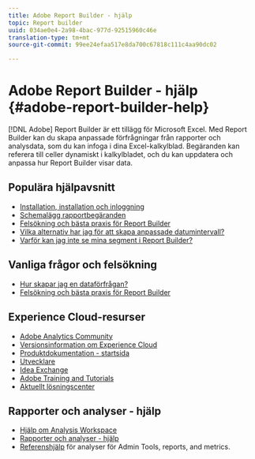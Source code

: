 ```yaml
---
title: Adobe Report Builder - hjälp
topic: Report builder
uuid: 034ae0e4-2a98-4bac-977d-92515960c46e
translation-type: tm+mt
source-git-commit: 99ee24efaa517e8da700c67818c111c4aa90dc02

---
```



# Adobe Report Builder - hjälp {#adobe-report-builder-help}

[!DNL Adobe] Report Builder är ett tillägg för Microsoft Excel. Med Report Builder kan du skapa anpassade förfrågningar från rapporter och analysdata, som du kan infoga i dina Excel-kalkylblad. Begäranden kan referera till celler dynamiskt i kalkylbladet, och du kan uppdatera och anpassa hur Report Builder visar data.

<!-- >>[!IMPORTANT]
>
>Update your installation of Report Builder to the latest version. This update is a pre-requisite for running the Analytics user ID migration to the Admin Console, beginning in April 2018.
>
>See [Analytics User Migration to the Admin Console](https://marketing.adobe.com/resources/help/en_US/experience-cloud/admin-console/analytics-migration/) for migration information.

>[!IMPORTANT]
>
>Due to the end of support for TLS 1.0, we recommended that Adobe Report Builder (ARB) users download ARB v5.6.21 prior to September 13, 2018. After that date, prior versions of ARB will not be supported. -->

<!-- Tutorial goes here -->

## Populära hjälpavsnitt

* [Installation, installation och inloggning](setup/login.md)
* [Schemalägg rapportbegäranden](schedule-report-requests.md)
* [Felsökning och bästa praxis för Report Builder](troubleshoot.md)
* [Vilka alternativ har jag för att skapa anpassade datumintervall?](data-requests/configuring-report-dates/c-customized-date-expressions/t-customized-date-expressions.md)
* [Varför kan jag inte se mina segment i Report Builder?](data-requests/segmentation.md)

## Vanliga frågor och felsökning

* [Hur skapar jag en dataförfrågan?](data-requests/t-create-a-data-request.md)
* [Felsökning och bästa praxis för Report Builder](troubleshoot.md)

## Experience Cloud-resurser

* [Adobe Analytics Community](https://helpx.adobe.com/marketing-cloud/analytics.html)
* [Versionsinformation om Experience Cloud](https://marketing.adobe.com/resources/help/en_US/whatsnew/index.html#Current%20Release%20Notes)
* [Produktdokumentation - startsida](https://marketing.adobe.com/resources/help/en_US/home/index.html)
* [Utvecklare](https://marketing.adobe.com/resources/help/en_US/home/index.html#Developer)
* [Idea Exchange](https://ideas.omniture.com/t5/Adobe-Idea-Exchange-for-Omniture/idb-p/IdeaExchange3)
* [Adobe Training and Tutorials](https://helpx.adobe.com/learning.html?promoid=KAUDK)
* [Aktuellt lösningscenter](https://www.omniture.com/en/products/online_business_optimization)

## Rapporter och analyser - hjälp

* [Hjälp om Analysis Workspace](https://marketing.adobe.com/resources/help/en_US/analytics/analysis-workspace/)
* [Rapporter och analyser - hjälp](https://marketing.adobe.com/resources/help/en_US/sc/user/index.html)
* [Referenshjälp](https://marketing.adobe.com/resources/help/en_US/reference/index.html) för analyser för Admin Tools, reports, and metrics.
